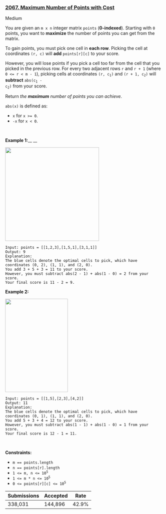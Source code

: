 ### [2067. Maximum Number of Points with Cost](https://leetcode.com/problems/maximum-number-of-points-with-cost/description/?envType=daily-question&envId=2024-08-17)

Medium

You are given an `` m x n `` integer matrix `` points `` (__0-indexed__). Starting with `` 0 `` points, you want to __maximize__ the number of points you can get from the matrix.

To gain points, you must pick one cell in __each row__. Picking the cell at coordinates `` (r, c) `` will __add__ `` points[r][c] `` to your score.

However, you will lose points if you pick a cell too far from the cell that you picked in the previous row. For every two adjacent rows `` r `` and `` r + 1 `` (where `` 0 <= r < m - 1 ``), picking cells at coordinates <code>(r, c<sub>1</sub>)</code> and <code>(r + 1, c<sub>2</sub>)</code> will __subtract__ <code>abs(c<sub>1</sub> - c<sub>2</sub>)</code> from your score.

Return _the __maximum__ number of points you can achieve_.

`` abs(x) `` is defined as:

*   `` x `` for `` x >= 0 ``.
*   `` -x `` for `` x < 0 ``.

 

<strong class="example">Example 1:</strong>__ __

<img alt="" src="https://assets.leetcode.com/uploads/2021/07/12/screenshot-2021-07-12-at-13-40-26-diagram-drawio-diagrams-net.png" style="width: 300px; height: 300px;"/>

```
Input: points = [[1,2,3],[1,5,1],[3,1,1]]
Output: 9
Explanation:
The blue cells denote the optimal cells to pick, which have coordinates (0, 2), (1, 1), and (2, 0).
You add 3 + 5 + 3 = 11 to your score.
However, you must subtract abs(2 - 1) + abs(1 - 0) = 2 from your score.
Your final score is 11 - 2 = 9.
```

<strong class="example">Example 2:</strong>

<img alt="" src="https://assets.leetcode.com/uploads/2021/07/12/screenshot-2021-07-12-at-13-42-14-diagram-drawio-diagrams-net.png" style="width: 200px; height: 299px;"/>

```
Input: points = [[1,5],[2,3],[4,2]]
Output: 11
Explanation:
The blue cells denote the optimal cells to pick, which have coordinates (0, 1), (1, 1), and (2, 0).
You add 5 + 3 + 4 = 12 to your score.
However, you must subtract abs(1 - 1) + abs(1 - 0) = 1 from your score.
Your final score is 12 - 1 = 11.
```

 

__Constraints:__

*   `` m == points.length ``
*   `` n == points[r].length ``
*   <code>1 <= m, n <= 10<sup>5</sup></code>
*   <code>1 <= m * n <= 10<sup>5</sup></code>
*   <code>0 <= points[r][c] <= 10<sup>5</sup></code>

| Submissions    | Accepted     | Rate   |
| -------------- | ------------ | ------ |
| 338,031 | 144,896 | 42.9% |